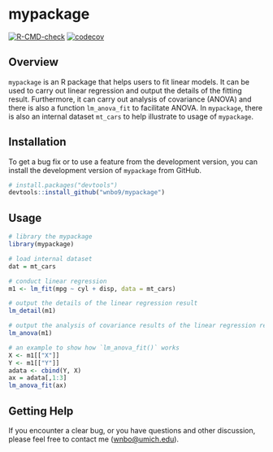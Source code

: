 # mypackage
  <!-- badges: start -->
  [![R-CMD-check](https://github.com/wnbo9/package/workflows/R-CMD-check/badge.svg)](https://github.com/wnbo9/package/actions)
  [![codecov](https://codecov.io/gh/wnbo9/mypackage/branch/main/graph/badge.svg?token=uuvdpeN6mN)](https://codecov.io/gh/wnbo9/mypackage)
  <!-- badges: end -->
  
## Overview

`mypackage` is an R package that helps users to fit linear models. It can be used to carry out linear regression and output the details of the fitting result. Furthermore, it can carry out analysis of covariance (ANOVA) and there is also a function `lm_anova_fit` to facilitate ANOVA. In `mypackage`, there is also an internal dataset `mt_cars` to help illustrate to usage of `mypackage`.

## Installation

To get a bug fix or to use a feature from the development version, you can install the development version of `mypackage` from GitHub.

``` r
# install.packages("devtools")
devtools::install_github("wnbo9/mypackage")
```

## Usage

 ``` r
# library the mypackage
library(mypackage)

# load internal dataset
dat = mt_cars

# conduct linear regression
m1 <- lm_fit(mpg ~ cyl + disp, data = mt_cars)

# output the details of the linear regression result
lm_detail(m1)

# output the analysis of covariance results of the linear regression result
lm_anova(m1)

# an example to show how `lm_anova_fit()` works
X <- m1[["X"]]
Y <- m1[["Y"]]
adata <- cbind(Y, X)
ax = adata[,1:3]
lm_anova_fit(ax)
```

## Getting Help
If you encounter a clear bug, or you have questions and other discussion, please feel free to contact me (wnbo@umich.edu).
